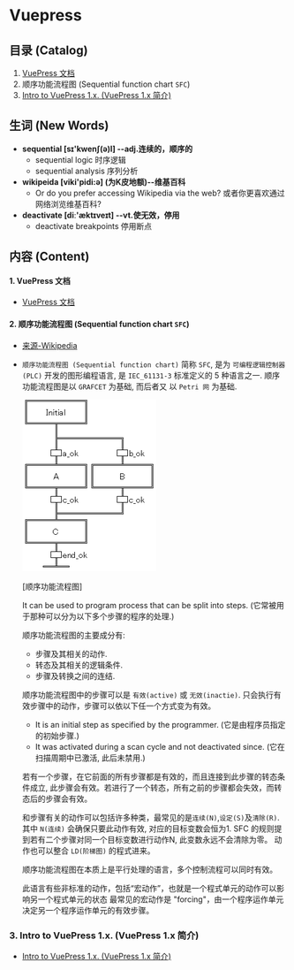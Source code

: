 # Vuepress 

## 目录 (Catalog)
1. [VuePress 文档](https://v1.vuepress.vuejs.org/zh/guide/getting-started.html)
1. 顺序功能流程图 (Sequential function chart `SFC`)
1. [Intro to VuePress 1.x. (VuePress 1.x 简介)](https://ulivz.com/2019/06/09/intro-to-vuepress-1-x/)


## 生词 (New Words)
- **sequential [sɪ'kwenʃ(ə)l] --adj.连续的，顺序的**
    + sequential logic 时序逻辑
    + sequential analysis  序列分析
- **wikipeida [viki'pidi:ə] (为K皮地额)--维基百科**
    + Or do you prefer accessing Wikipedia via the web?
      或者你更喜欢通过网络浏览维基百科?
- **deactivate [diː'æktɪveɪt] --vt.使无效，停用**
    + deactivate breakpoints 停用断点



## 内容 (Content)
#### 1. VuePress 文档
- [VuePress 文档](https://v1.vuepress.vuejs.org/zh/guide/getting-started.html)

#### 2. 顺序功能流程图 (Sequential function chart `SFC`)
- [来源-Wikipedia](https://zh.wikipedia.org/wiki/%E9%A0%86%E5%BA%8F%E5%8A%9F%E8%83%BD%E6%B5%81%E7%A8%8B%E5%9C%96)
- `顺序功能流程图 (Sequential function chart)` 简称 `SFC`, 是为
  `可编程逻辑控制器(PLC)` 开发的图形编程语言, 是 `IEC_61131-3` 标准定义的 5 种语言之一.
  顺序功能流程图是以 `GRAFCET` 为基础, 而后者又 以 `Petri 网` 为基础.
  
  <img src="./vuepress-images/Sequential_function_chart.png"
    style="margin-left: 0;">
  
  [顺序功能流程图]

  It can be used to program process that can be split into steps.
  (它常被用于那种可以分为以下多个步骤的程序的处理.)

  顺序功能流程图的主要成分有:
    + 步骤及其相关的动作.
    + 转态及其相关的逻辑条件.
    + 步骤及转换之间的连结.
  
  顺序功能流程图中的步骤可以是 `有效(active)` 或 `无效(inactie)`.
  只会执行有效步骤中的动作，步骤可以依以下任一个方式变为有效。
    + It is an initial step as specified by the programmer. 
      (它是由程序员指定的初始步骤.)
    + It was activated during a scan cycle and not deactivated since.
      (它在扫描周期中已激活, 此后未禁用.)
  
  若有一个步骤，在它前面的所有步骤都是有效的，而且连接到此步骤的转态条件成立, 
  此步骤会有效。若进行了一个转态，所有之前的步骤都会失效，而转态后的步骤会有效。

  和步骤有关的动作可以包括许多种类，最常见的是`连续(N)`,`设定(S)`及`清除(R)`.
  其中 `N(连续)` 会确保只要此动作有效, 对应的目标变数会恒为1.
  SFC 的规则提到若有二个步骤对同一个目标变数进行动作N, 此变数永远不会清除为零。
  动作也可以整合 `LD(阶梯图)` 的程式进来。

  顺序功能流程图在本质上是平行处理的语言，多个控制流程可以同时有效。

  此语言有些非标准的动作，包括“宏动作”，也就是一个程式单元的动作可以影响另一个程式单元的状态 最常见的宏动作是 "forcing"，由一个程序运作单元决定另一个程序运作单元的有效步骤。

### 3. Intro to VuePress 1.x. (VuePress 1.x 简介)
- [Intro to VuePress 1.x. (VuePress 1.x 简介)](https://ulivz.com/2019/06/09/intro-to-vuepress-1-x/)